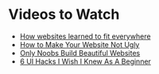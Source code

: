 # Videos to Watch

- [How websites learned to fit everywhere](https://www.youtube.com/watch?v=ckEdTprbQas)
- [How to Make Your Website Not Ugly](https://www.youtube.com/watch?v=Jf0cjocP8Wk)
- [Only Noobs Build Beautiful Websites](https://www.youtube.com/watch?v=NJGLR5gl6m4)
- [6 UI Hacks I Wish I Knew As A Beginner](https://www.youtube.com/watch?v=88XxC0_zs74)